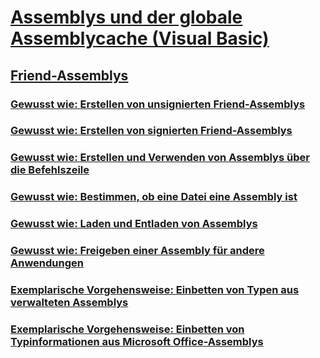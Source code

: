 # [Assemblys und der globale Assemblycache (Visual Basic)](index.md)
## [Friend-Assemblys](friend-assemblies.md)
### [Gewusst wie: Erstellen von unsignierten Friend-Assemblys](how-to-create-unsigned-friend-assemblies.md)
### [Gewusst wie: Erstellen von signierten Friend-Assemblys](how-to-create-signed-friend-assemblies.md)
### [Gewusst wie: Erstellen und Verwenden von Assemblys über die Befehlszeile](how-to-create-and-use-assemblies-using-the-command-line.md)
### [Gewusst wie: Bestimmen, ob eine Datei eine Assembly ist](how-to-determine-if-a-file-is-an-assembly.md)
### [Gewusst wie: Laden und Entladen von Assemblys](how-to-load-and-unload-assemblies.md)
### [Gewusst wie: Freigeben einer Assembly für andere Anwendungen](how-to-share-an-assembly-with-other-applications.md)
### [Exemplarische Vorgehensweise: Einbetten von Typen aus verwalteten Assemblys](walkthrough-embedding-types-from-managed-assemblies-in-vs.md)
### [Exemplarische Vorgehensweise: Einbetten von Typinformationen aus Microsoft Office-Assemblys](walkthrough-embedding-type-information-from-microsoft-office-assemblies-in-vs.md)
